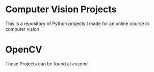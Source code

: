 # Computer Vision Projects
This is a repository of Python projects I made for an online course in computer vision

# OpenCV
These Projects can be found at cvzone
